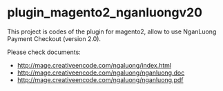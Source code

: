 # plugin_magento2_nganluongv20

This project is codes of the plugin for magento2, allow to use NganLuong Payment Checkout (version 2.0).

Please check documents:

- http://mage.creativeencode.com/ngaluong/index.html
- http://mage.creativeencode.com/ngaluong/nganluong.doc
- http://mage.creativeencode.com/ngaluong/nganluong.pdf
